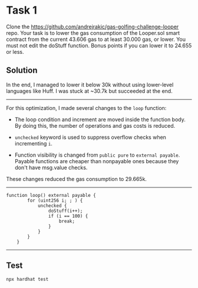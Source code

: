 # Task 1

Clone the https://github.com/andrejrakic/gas-golfing-challenge-looper repo. Your task
is to lower the gas consumption of the Looper.sol smart contract from the current
43.606 gas to at least 30.000 gas, or lower. You must not edit the doStuff function.
Bonus points if you can lower it to 24.655 or less.

## Solution

In the end, I managed to lower it below 30k without using lower-level languages like Huff. I was stuck at ~30.7k but succeeded at the end.

---

For this optimization, I made several  changes to the `loop` function:

- The loop condition and increment are moved inside the function body. By doing this, the number of operations and gas costs is reduced.

- `unchecked` keyword is used to suppress overflow checks when incrementing `i`. 

- Function visibility is changed from `public pure` to `external payable`. Payable functions are cheaper than nonpayable ones because they don't have msg.value checks. 

These changes reduced the gas consumption to 29.665k.


---

```
function loop() external payable {
        for (uint256 i; ; ) {
            unchecked {
                doStuff(i++);
                if (i == 100) {
                    break;
                }
            }
        }
    }
```
---

## Test


```shell
npx hardhat test
```
